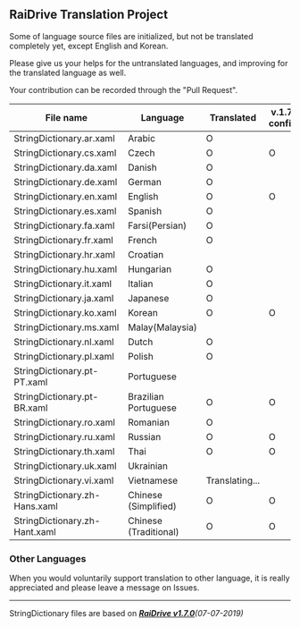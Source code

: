## RaiDrive Translation Project

Some of language source files are initialized, but not be translated completely yet, except English and Korean.

Please give us your helps for the untranslated languages, and improving for the translated language as well.

Your contribution can be recorded through the "Pull Request".

File name | Language | Translated | v.1.7.0 confirm |
----------|----------|------------|---------
StringDictionary.ar.xaml | Arabic | O |
StringDictionary.cs.xaml | Czech | O | O
StringDictionary.da.xaml | Danish | O |
StringDictionary.de.xaml | German | O |
StringDictionary.en.xaml | English | O | O
StringDictionary.es.xaml | Spanish | O |
StringDictionary.fa.xaml | Farsi(Persian) | O |
StringDictionary.fr.xaml | French | O |
StringDictionary.hr.xaml | Croatian |  |  
StringDictionary.hu.xaml | Hungarian | O | 
StringDictionary.it.xaml | Italian | O |
StringDictionary.ja.xaml | Japanese | O |
StringDictionary.ko.xaml | Korean | O | O
StringDictionary.ms.xaml | Malay(Malaysia) | 
StringDictionary.nl.xaml | Dutch | O | 
StringDictionary.pl.xaml | Polish | O | 
StringDictionary.pt-PT.xaml | Portuguese |   |
StringDictionary.pt-BR.xaml | Brazilian Portuguese | O | O
StringDictionary.ro.xaml | Romanian | O |
StringDictionary.ru.xaml | Russian | O | O
StringDictionary.th.xaml | Thai | O | O
StringDictionary.uk.xaml | Ukrainian |  |
StringDictionary.vi.xaml | Vietnamese | Translating... |
StringDictionary.zh-Hans.xaml | Chinese (Simplified) | O | O
StringDictionary.zh-Hant.xaml | Chinese (Traditional) | O | O

### Other Languages 
When you would voluntarily support translation to other language, it is really appreciated and please leave a message on Issues. 

---
StringDictionary files are based on _[**RaiDrive v1.7.0**](https://www.raidrive.com/download/)(07-07-2019)_
